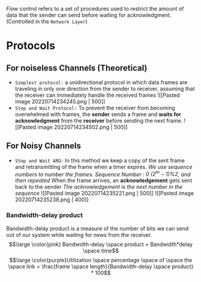 Flow control refers to a set of procedures used to restrict the amount of data that the sender can send before waiting for acknowledgment. (Controlled in the `Network Layer`)

# Protocols
## For noiseless Channels (Theoretical)
- `Simplest protocol:` a unidirectional protocol in which data frames are traveling in only one direction from the sender to receiver, assuming that the receiver can immediately handle the received frames 
![[Pasted image 20220714234245.png | 500]]
- `Stop and Wait Protocol:` To prevent the receiver from becoming overwhelmed with frames, the **sender** sends a frame and **waits for acknowledgment** from the **receiver** before sending the next frame.
![[Pasted image 20220714234502.png | 500]]

## For Noisy Channels
- `Stop and Wait ARQ:` In this method we keep a copy of the sent frame and retransmitting of the frame when a timer expires.
_We use sequence numbers to number the frames.  Sequence Number : $0 ~(2^m -1)\%2$, and then repeated_
When the frame arrives, an **acknowledgement** gets sent back to the sender
_The acknowledgement is the next number in the sequence_
![[Pasted image 20220714235221.png | 500]]
![[Pasted image 20220714235238.png | 400]]

### Bandwidth-delay product
Bandwidth-delay product is a measure of the number of bits we can send out of our system while waiting for news from the receiver.
$$\large \color{pink} Bandwidth-delay \space product = Bandwidth*delay \space time$$
$$\large \color{purple}Utilization \space percentage \space of \space the \space link = \frac{frame \space length}{Bandwidth-delay \space product} * 100$$